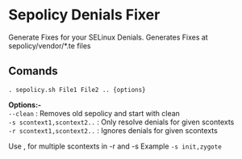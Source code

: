 # Sepolicy Denials Fixer

Generate Fixes for your SELinux Denials.
Generates Fixes at sepolicy/vendor/*.te files

## Comands
`. sepolicy.sh File1 File2 .. {options}`

**Options:-** <br>
`--clean`                    : Removes old sepolicy and start with clean <br>
`-s scontext1,scontext2..`   : Only resolve denials for given scontexts <br>
`-r scontext1,scontext2..`   : Ignores denials for given scontexts

Use , for multiple scontexts in -r and -s
Example `-s init,zygote`
